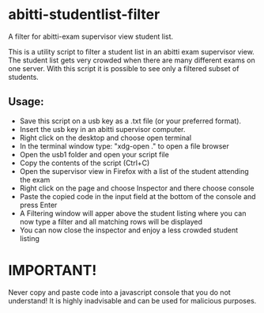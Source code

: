 # abitti-studentlist-filter
A filter for abitti-exam supervisor view student list.

This is a utility script to filter a student list in an abitti exam supervisor view. The student list gets very crowded when there are many different exams on one server. With this script it is possible to see only a filtered subset of students.

## Usage: 
 * Save this script on a usb key  as a .txt file (or your preferred format).
 * Insert the usb key in an abitti supervisor computer.
 * Right click on the desktop and choose open terminal
 * In the terminal window type: "xdg-open ." to open a file browser
 * Open the usb1 folder and open your script file
 * Copy the contents of the script (Ctrl+C)
 * Open the supervisor view in Firefox with a list of the student attending the exam
 * Right click on the page and choose Inspector and there choose console
 * Paste the copied code in the input field at the bottom of the console and press Enter
 * A Filtering window will apper above the student listing where you can now type a filter and all matching rows will be displayed
 * You can now close the inspector and enjoy a less crowded student listing

# IMPORTANT!
Never copy and paste code into a javascript console that you do not understand! It is highly inadvisable and can be used for malicious purposes.
